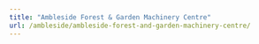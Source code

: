 ```yaml
---
title: "Ambleside Forest & Garden Machinery Centre"
url: /ambleside/ambleside-forest-and-garden-machinery-centre/
---
```

